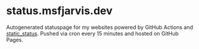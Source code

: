 # status.msfjarvis.dev

Autogenerated statuspage for my websites powered by GitHub Actions and [static_status](https://github.com/Cyclenerd/static_status). Pushed via cron every 15 minutes and hosted on GitHub Pages.